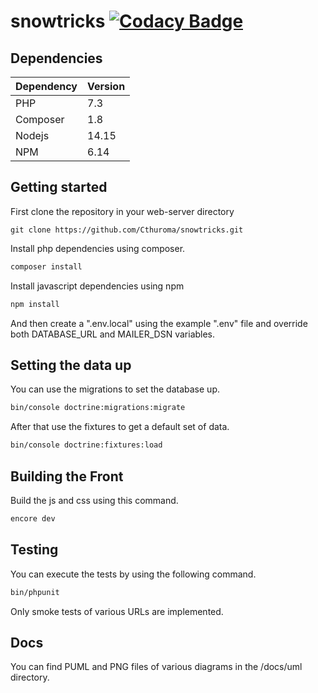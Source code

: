 # snowtricks [![Codacy Badge](https://api.codacy.com/project/badge/Grade/512171a7ce2b48318750ec47834cc762)](https://app.codacy.com/gh/Cthuroma/snowtricks?utm_source=github.com&utm_medium=referral&utm_content=Cthuroma/snowtricks&utm_campaign=Badge_Grade_Settings)


## Dependencies

Dependency  | Version
------------- | -------------
PHP  | 7.3
Composer  | 1.8
Nodejs | 14.15
NPM | 6.14


## Getting started

First clone the repository in your web-server directory
```git
git clone https://github.com/Cthuroma/snowtricks.git
```

Install php dependencies using composer.
```bash
composer install
```

Install javascript dependencies using npm
```bash
npm install
```

And then create a ".env.local" using the example ".env" file and override both DATABASE_URL and MAILER_DSN variables.


## Setting the data up

You can use the migrations to set the database up.
```bash
bin/console doctrine:migrations:migrate
```

After that use the fixtures to get a default set of data.
```bash
bin/console doctrine:fixtures:load
```

## Building the Front

Build the js and css using this command.
```bash
encore dev
```


## Testing

You can execute the tests by using the following command.
```bash
bin/phpunit
```

Only smoke tests of various URLs are implemented.


## Docs

You can find PUML and PNG files of various diagrams in the /docs/uml directory.

